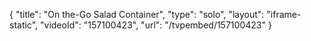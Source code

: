 {
    "title": "On the-Go Salad Container",
    "type": "solo",
    "layout": "iframe-static",
    "videoId": "157100423",
    "url": "\/tvpembed\/157100423"
}